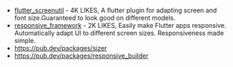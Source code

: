 - [flutter_screenutil](https://pub.dev/packages/flutter_screenutil) - 4K LIKES, A flutter plugin for adapting screen and font size.Guaranteed to look good on different models.
- [responsive_framework](https://pub.dev/packages/responsive_framework) - 2K LIKES, Easily make Flutter apps responsive. Automatically adapt UI to different screen sizes. Responsiveness made simple.
- https://pub.dev/packages/sizer
- https://pub.dev/packages/responsive_builder
